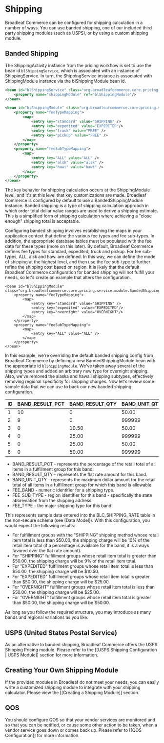 # Shipping

Broadleaf Commerce can be configured for shipping calculation in a number of ways. You can use banded shipping, one of our included third party shipping modules (such as USPS), or by using a custom shipping module.

## Banded Shipping

The ShippingActivity instance from the pricing workflow is set to use the bean id `blShippingService`, which is associated with an instance of ShippingService. In turn, the ShippingService instance is associated with ShippingModule instance via the blShippingModule bean id.

```xml
<bean id="blShippingService" class="org.broadleafcommerce.core.pricing.service.ShippingServiceImpl">
    <property name="shippingModule" ref="blShippingModule"/>
</bean>

<bean id="blShippingModule" class="org.broadleafcommerce.core.pricing.service.module.BandedShippingModule">
    <property name="feeTypeMapping">
        <map>
            <entry key="standard" value="SHIPPING" />
            <entry key="expedited" value="EXPEDITED"/>
            <entry key="truck" value="FREE" />
            <entry key="pickup" value="FREE" />
        </map>
    </property>
    <property name="feeSubTypeMapping">
        <map>
            <entry key="ALL" value="ALL" />
            <entry key="alsk" value="alsk" />
            <entry key="hawi" value="hawi" />
        </map>
    </property>
</bean>
```

The key behavior for shipping calculation occurs at the ShippingModule level, and it's at this level that key customizations are made. Broadleaf Commerce is configured by default to use a BandedShippingModule instance. Banded shipping is a type of shipping calculation approach in which order total dollar value ranges are used to derive a shipping estimate. This is a simplified form of shipping calculation where achieving a "close enough" shipping total is acceptable.

Configuring banded shipping involves establishing the maps in your application context that define the various fee types and fee sub-types. In addition, the appropriate database tables must be populated with the fee data for these types (more on this later). By default, Broadleaf Commerce defines fee types for standard, expedited, truck and pickup. For fee sub-types, ALL, alsk and hawi are defined. In this way, we can define the mode of shipping at the highest level, and then use the fee sub-type to further refine the shipping cost based on region. It is likely that the default Broadleaf Commerce configuration for banded shipping will not fulfill your needs, so let's create an example that alters the configuration.

```
<bean id="blShippingModule" class="org.broadleafcommerce.core.pricing.service.module.BandedShippingModule">
    <property name="feeTypeMapping">
        <map>
            <entry key="standard" value="SHIPPING" />
            <entry key="expedited" value="EXPEDITED"/>
            <entry key="overnight" value="OVERNIGHT"/>
        </map>
    </property>
    <property name="feeSubTypeMapping">
        <map>
            <entry key="ALL" value="ALL" />
        </map>
    </property>
</bean>
```

In this example, we're overriding the default banded shipping config from Broadleaf Commerce by defining a new BandedShippingModule bean with the appropriate id `blShippingModule`. We've taken away several of the shipping types and added an arbitrary new type for overnight shipping. Also, we've removed the alaska and hawaii shipping subtypes, effectively removing regional specificity for shipping charges. Now let's review some sample data that we can use to back our new banded shipping configuration.

| ID  | BAND\_RESULT\_PCT | BAND\_RESULT\_QTY | BAND\_UNIT\_QTY | FEE\_BAND | FEE\_SUB\_TYPE | FEE\_TYPE |
| :-- | :--------------   | :--------------   | :------------   | :-------  | :-----------   | :-------- |
| 1   | 10                | 0                 | 50.00           | 1         | ALL            | SHIPPING  |
| 2   | 9                 | 0                 | 999999          | 1         | ALL            | SHIPPING  |
| 3   | 0                 | 10.50             | 50.00           | 2         | ALL            | EXPEDITED |
| 4   | 0                 | 25.00             | 999999          | 2         | ALL            | EXPEDITED |
| 5   | 0                 | 25.00             | 50.00           | 3         | ALL            | OVERNIGHT |
| 6   | 0                 | 50.00             | 999999          | 3         | ALL            | OVERNIGHT |

- BAND_RESULT_PCT - represents the percentage of the retail total of all items in a fulfillment group for this band.
- BAND_RESULT_QTY - represents the flat rate amount for this band.
- BAND_UNIT_QTY - represents the maximum dollar amount for the retail total of all items in a fulfillment group for which this band is allowable.
- FEE_BAND - numeric identifier for a shipping type.
- FEE_SUB_TYPE - region identifier for this band - specifically the state abbreviation from the shipping address.
- FEE_TYPE - the major shipping type for this band.

This represents sample data entered into the BLC_SHIPPING_RATE table in the non-secure schema (see [Data Model]). With this configuration, you would expect the following results:

- For fulfillment groups with the "SHIPPING" shipping method whose retail item total is less than $50.00, the shipping charge will be 10% of the retail item total (if a percentage is available for the band, it is always favored over the flat rate amount).
- For "SHIPPING" fulfillment groups whose retail item total is greater than $50.00, the shipping charge will be 9% of the retail item total.
- For "EXPEDITED" fulfillment groups whose retail item total is less than $50.00, the shipping charge will be $10.50.
- For "EXPEDITED" fulfillment groups whose retail item total is greater than $50.00, the shipping charge will be $25.00.
- For "OVERNIGHT" fulfillment groups whose retail item total is less than $50.00, the shipping charge will be $25.00.
- For "OVERNIGHT" fulfillment groups whose retail item total is greater than $50.00, the shipping charge will be $50.00.

As long as you follow the required structure, you may introduce as many bands and regional variations as you like.

## USPS (United States Postal Service)

As an alternative to banded shipping, Broadleaf Commerce offers the USPS Shipping Pricing module. Please refer to the [[USPS Shipping Configuration | USPS Module]] section for more information.

## Creating Your Own Shipping Module

If the provided modules in Broadleaf do not meet your needs, you can easily write a customized shipping module to integrate with your shipping calculator. Please view the [[Creating a Shipping Module]] section.

## QOS

You should configure QOS so that your vendor services are monitored and so that you can be notified, or cause some other action to be taken, when a vendor service goes down or comes back up. Please refer to [[QOS Configuration]] for more information.

